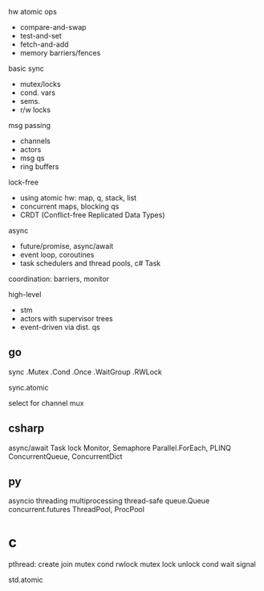---
---
hw atomic ops
- compare-and-swap
- test-and-set
- fetch-and-add
- memory barriers/fences 

basic sync
- mutex/locks
- cond. vars 
- sems.
- r/w locks 

msg passing 
- channels
- actors
- msg qs
- ring buffers 

lock-free 
- using atomic hw: map, q, stack, list
- concurrent maps, blocking qs
- CRDT (Conflict-free Replicated Data Types)

async 
- future/promise, async/await
- event loop, coroutines 
- task schedulers and thread pools, c# Task 

coordination: barriers, monitor 

high-level
- stm 
- actors with supervisor trees 
- event-driven via dist. qs 

## go 
sync .Mutex .Cond .Once .WaitGroup .RWLock 

sync.atomic 

select for channel mux 


## csharp
async/await Task<T>
lock
Monitor, Semaphore
Parallel.ForEach, PLINQ
ConcurrentQueue, ConcurrentDict

## py
asyncio
threading
multiprocessing 
thread-safe queue.Queue 
concurrent.futures ThreadPool, ProcPool

# c
pthread: create join mutex cond rwlock 
mutex lock unlock
cond wait signal 

std.atomic





